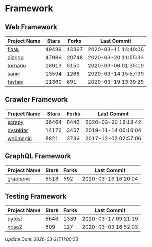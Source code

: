 # Framework

## Web Framework

| Project Name | Stars | Forks | Last Commit |
| ------------ | ----- | ----- | ----------- |
| [flask](https://github.com/pallets/flask) | 49489 | 13367 | 2020-03-11 14:40:06 |
| [django](https://github.com/django/django) | 47986 | 20748 | 2020-03-20 11:55:33 |
| [tornado](https://github.com/tornadoweb/tornado) | 18913 | 5150 | 2020-03-06 01:35:19 |
| [sanic](https://github.com/huge-success/sanic) | 13594 | 1268 | 2020-03-14 15:57:39 |
| [fastapi](https://github.com/tiangolo/fastapi) | 11360 | 691 | 2020-03-19 13:39:29 |

## Crawler Framework

| Project Name | Stars | Forks | Last Commit |
| ------------ | ----- | ----- | ----------- |
| [scrapy](https://github.com/scrapy/scrapy) | 36464 | 8446 | 2020-03-20 18:18:42 |
| [pyspider](https://github.com/binux/pyspider) | 14176 | 3457 | 2019-11-14 06:16:04 |
| [webmagic](https://github.com/code4craft/webmagic) | 8821 | 3736 | 2017-12-02 02:57:06 |

## GraphQL Framework

| Project Name | Stars | Forks | Last Commit |
| ------------ | ----- | ----- | ----------- |
| [graphene](https://github.com/graphql-python/graphene) | 5518 | 592 | 2020-03-16 16:20:04 |

## Testing Framework

| Project Name | Stars | Forks | Last Commit |
| ------------ | ----- | ----- | ----------- |
| [pytest](https://github.com/pytest-dev/pytest) | 5646 | 1339 | 2020-03-17 09:21:19 |
| [nose2](https://github.com/nose-devs/nose2) | 609 | 127 | 2020-03-03 16:52:03 |

*Update Date: 2020-03-21T11:00:33*